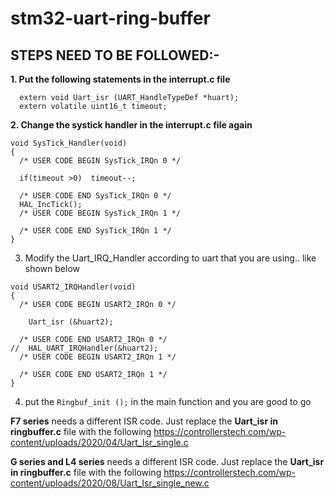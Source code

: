 # stm32-uart-ring-buffer

## STEPS NEED TO BE FOLLOWED:-

**1. Put the following statements in the interrupt.c file**
```
  extern void Uart_isr (UART_HandleTypeDef *huart);
  extern volatile uint16_t timeout;
```
**2. Change the systick handler in the interrupt.c file again**
```
void SysTick_Handler(void)
{
  /* USER CODE BEGIN SysTick_IRQn 0 */
  
  if(timeout >0)  timeout--;

  /* USER CODE END SysTick_IRQn 0 */
  HAL_IncTick();
  /* USER CODE BEGIN SysTick_IRQn 1 */

  /* USER CODE END SysTick_IRQn 1 */
}
```
3. Modify the Uart_IRQ_Handler according to uart that you are using.. like shown below

```
void USART2_IRQHandler(void)
{
  /* USER CODE BEGIN USART2_IRQn 0 */

	Uart_isr (&huart2);

  /* USER CODE END USART2_IRQn 0 */
//  HAL_UART_IRQHandler(&huart2);
  /* USER CODE BEGIN USART2_IRQn 1 */

  /* USER CODE END USART2_IRQn 1 */
}
```

4. put the ```Ringbuf_init ();``` in the main function and you are good to go


**F7 series** needs a different ISR code. Just replace the **Uart_isr in ringbuffer.c** file with the following
https://controllerstech.com/wp-content/uploads/2020/04/Uart_Isr_single.c



**G series and L4 series** needs a different ISR code. Just replace the **Uart_isr in ringbuffer.c** file with the following
https://controllerstech.com/wp-content/uploads/2020/08/Uart_Isr_single_new.c
